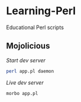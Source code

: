 # Learning-Perl
Educational Perl scripts

## Mojolicious
*Start dev server*
```bash
perl app.pl daemon
```

*Live dev server*
```bash
morbo app.pl
```

